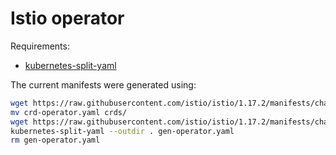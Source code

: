 # Istio operator

Requirements:

- [kubernetes-split-yaml](https://github.com/mogensen/kubernetes-split-yaml)

The current manifests were generated using:

```bash
wget https://raw.githubusercontent.com/istio/istio/1.17.2/manifests/charts/istio-operator/crds/crd-operator.yaml
mv crd-operator.yaml crds/
wget https://raw.githubusercontent.com/istio/istio/1.17.2/manifests/charts/istio-operator/files/gen-operator.yaml
kubernetes-split-yaml --outdir . gen-operator.yaml
rm gen-operator.yaml
```
